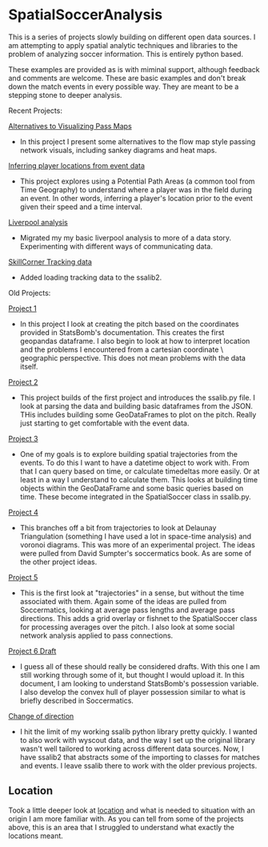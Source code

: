 # SpatialSoccerAnalysis
 This is a series of projects slowly building on different open data sources. I am attempting to apply spatial analytic techniques and libraries to the problem of analyzing soccer information. This is entirely python based.
 
 These examples are provided as is with miminal support, although feedback and comments are welcome. These are basic examples and don't break down the match events in every possible way. They are meant to be a stepping stone to deeper analysis.
 
 Recent Projects:
 
 [Alternatives to Visualizing Pass Maps](8_VisualizingPassNetworks.md)
  - In this project I present some alternatives to the flow map style passing network visuals, including sankey diagrams and heat maps.
  
 [Inferring player locations from event data](9_InferringLocationFromEventData.md)
  - This project explores using a Potential Path Areas (a common tool from Time Geography) to understand where a player was in the field during an event. In other words, inferring a player's location prior to the event given their speed and a time interval.
  
[Liverpool analysis](https://sway.office.com/qdoMnxyovDmEt3hx?ref=Link)
 - Migrated my my basic liverpool analysis to more of a data story. Experimenting with different ways of communicating data.
 
 [SkillCorner Tracking data](_SkillCornerData.md)
 - Added loading tracking data to the ssalib2.
 
 Old Projects:
 
[Project 1](1_BuildPitch.md)
  - In this project I look at creating the pitch based on the coordinates provided in StatsBomb's documentation. This creates the first geopandas dataframe. I also begin to look at how to interpret location and the problems I encountered from a cartesian coordinate \ geographic perspective. This does not mean problems with the data itself.
  
[Project 2](2_ParsingJSON.md)
  - This project builds of the first project and introduces the ssalib.py file. I look at parsing the data and building basic dataframes from the JSON. THis includes building some GeoDataFrames to plot on the pitch. Really just starting to get comfortable with the event data.
  
[Project 3](3_ProcessingTimeAttributes.md)
  - One of my goals is to explore building spatial trajectories from the events. To do this I want to have a datetime object to work with. From that I can query based on time, or calculate timedeltas more easily. Or at least in a way I understand to calculate them. This looks at building time objects within the GeoDataFrame and some basic queries based on time. These become integrated in the SpatialSoccer class in ssalib.py.
  
[Project 4](4_BuildingTriangles.md)
  - This branches off a bit from trajectories to look at Delaunay Triangulation (something I have used a lot in space-time analysis) and voronoi diagrams. This was more of an experimental project. The ideas were pulled from David Sumpter's soccermatics book. As are some of the other project ideas.
  
[Project 5](5_PassandCarries.md)
  - This is the first look at "trajectories" in a sense, but without the time associated with them. Again some of the ideas are pulled from Soccermatics, looking at average pass lengths and average pass directions. This adds a grid overlay or fishnet to the SpatialSoccer class for processing averages over the pitch. I also look at some social network analysis applied to pass connections.
  
[Project 6 Draft](6_UnderstandExploringPossession.md)
 - I guess all of these should really be considered drafts. With this one I am still working through some of it, but thought I would upload it. In this document, I am looking to understand StatsBomb's possession variable. I also develop the convex hull of player possession similar to what is briefly described in Soccermatics.
 
[Change of direction](_RevisedSpatialSoccerLibrary.md)
- I hit the limit of my working ssalib python library pretty quickly. I wanted to also work with wyscout data, and the way I set up the original library wasn't well tailored to working across different data sources. Now, I have ssalib2 that abstracts some of the importing to classes for matches and events. I leave ssalib there to work with the older previous projects.


## Location

Took a little deeper look at [location](_LocationInDepth.md) and what is needed to situation with an origin I am more familiar with. As you can tell from some of the projects above, this is an area that I struggled to understand what exactly the locations meant.

